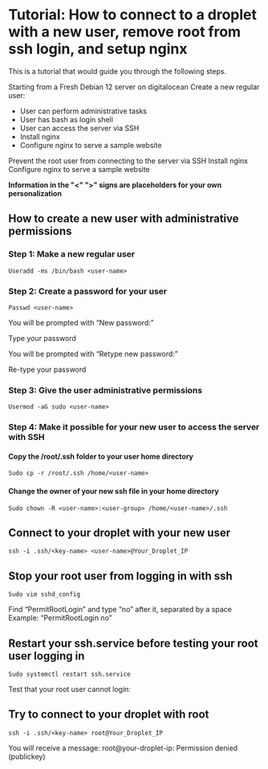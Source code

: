 # Tutorial: How to connect to a droplet with a new user, remove root from ssh login, and setup nginx


This is a tutorial that would guide you through the following steps.

Starting from a Fresh Debian 12 server on digitalocean
Create a new regular user:

- User can perform administrative tasks
- User has bash as login shell
- User can access the server via SSH
- Install nginx
- Configure nginx to serve a sample website


Prevent the root user from connecting to the server via SSH
Install nginx
Configure nginx to serve a sample website

**Information in the "<" ">" signs are placeholders for your own personalization**

## How to create a new user with administrative permissions


### Step 1: Make a new regular user

```Useradd -ms /bin/bash <user-name>```

### Step 2: Create a password for your user

```Passwd <user-name>```


You will be prompted with “New password:”

Type your password

You will be prompted with “Retype new password:”

Re-type your password 



### Step 3: Give the user administrative permissions

```Usermod -aG sudo <user-name>```



### Step 4: Make it possible for your new user to access the server with SSH


#### Copy the /root/.ssh folder to your user home directory

```Sudo cp -r /root/.ssh /home/<user-name>```


#### Change the owner of your new ssh file in your home directory

```Sudo chown -R <user-name>:<user-group> /home/<user-name>/.ssh```


## Connect to your droplet with your new user

```ssh -i .ssh/<key-name> <user-name>@Your_Droplet_IP```



## Stop your root user from logging in with ssh

```Sudo vim sshd_config```

Find “PermitRootLogin” and type “no” after it, separated by a space
Example: “PermitRootLogin no”



## Restart your ssh.service before testing your root user logging in

```Sudo systemctl restart ssh.service```

Test that your root user cannot login:



## Try to connect to your droplet with root

```ssh -i .ssh/<key-name> root@Your_Droplet_IP```

You will receive a message:
root@your-droplet-ip: Permission denied (publickey)
